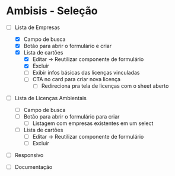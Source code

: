 # Ambisis - Seleção

- [ ] Lista de Empresas

  - [x] Campo de busca
  - [x] Botão para abrir o formulário e criar
  - [x] Lista de cartões
    - [x] Editar -> Reutilizar componente de formulário
    - [x] Excluir
    - [ ] Exibir infos básicas das licenças vinculadas
    - [ ] CTA no card para criar nova licença
      - [ ] Redireciona pra tela de licenças com o sheet aberto

- [ ] Lista de Licenças Ambientais

  - [ ] Campo de busca
  - [ ] Botão para abrir o formulário para criar
    - [ ] Listagem com empresas existentes em um select
  - [ ] Lista de cartões
    - [ ] Editar -> Reutilizar componente de formulário
    - [ ] Excluir

- [ ] Responsivo
- [ ] Documentação
